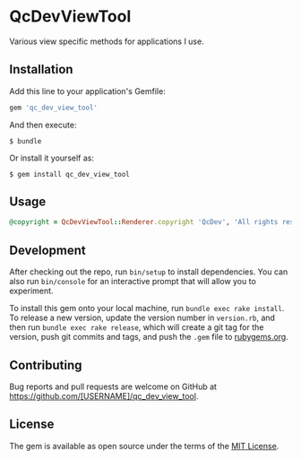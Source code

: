 # QcDevViewTool

Various view specific methods for applications I use.

## Installation

Add this line to your application's Gemfile:

```ruby
gem 'qc_dev_view_tool'
```

And then execute:

    $ bundle

Or install it yourself as:

    $ gem install qc_dev_view_tool

## Usage

```ruby
@copyright = QcDevViewTool::Renderer.copyright 'QcDev', 'All rights reserved'
```


## Development

After checking out the repo, run `bin/setup` to install dependencies. You can also run `bin/console` for an interactive prompt that will allow you to experiment.

To install this gem onto your local machine, run `bundle exec rake install`. To release a new version, update the version number in `version.rb`, and then run `bundle exec rake release`, which will create a git tag for the version, push git commits and tags, and push the `.gem` file to [rubygems.org](https://rubygems.org).

## Contributing

Bug reports and pull requests are welcome on GitHub at https://github.com/[USERNAME]/qc_dev_view_tool.

## License

The gem is available as open source under the terms of the [MIT License](https://opensource.org/licenses/MIT).

